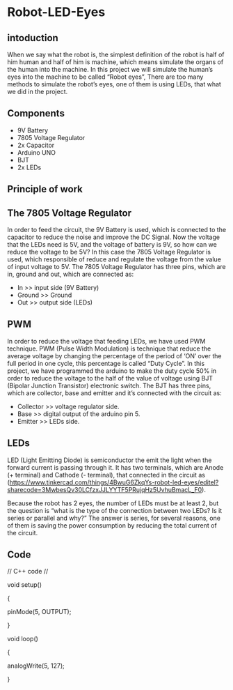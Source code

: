 # Robot-LED-Eyes

## intoduction 
When we say what the robot is, the simplest definition of the robot is half of him human and half of him is machine, which means simulate the organs of the human into the machine.
In this project we will simulate the human’s eyes into the machine to be called “Robot eyes”, There are too many methods to simulate the robot’s eyes, one of them is using LEDs, that what we did in the project.

## Components
*	9V Battery
*	7805 Voltage Regulator
* 2x Capacitor
*	Arduino UNO
*	BJT 
*	2x LEDs


## Principle of work

## The 7805 Voltage Regulator

In order to feed the circuit, the 9V Battery is used, which is connected to the capacitor to reduce the noise and improve the DC Signal.
Now the voltage that the LEDs need is 5V, and the voltage of battery is 9V, so how can we reduce the voltage to be 5V?
In this case the 7805 Voltage Regulator is used, which responsible of reduce and regulate the voltage from the value of input voltage to 5V.
The 7805 Voltage Regulator has three pins, which are in, ground and out, which are connected as:
* In >> input side (9V Battery) 
* Ground >> Ground
* Out >> output side (LEDs)


## PWM
In order to reduce the voltage that feeding LEDs, we have used PWM technique. PWM (Pulse Width Modulation) is technique that reduce the average voltage by changing the percentage of the period of ‘ON’ over the full period in one cycle, this percentage is called “Duty Cycle”.
In this project, we have programmed the arduino to make the duty cycle 50% in order to reduce the voltage to the half of the value of voltage using BJT (Bipolar Junction Transistor) electronic switch. 
The BJT has three pins, which are collector, base and emitter and it’s connected with the circuit as:
* Collector >> voltage regulator side.
* Base >> digital output of the arduino pin 5.
* Emitter >> LEDs side.


## LEDs
LED (Light Emitting Diode) is semiconductor the emit the light when the forward current is passing through it. It has two terminals, which are Anode (+ terminal) and Cathode (- terminal), that connected in the circuit as (https://www.tinkercad.com/things/4BwuG6ZkqYs-robot-led-eyes/editel?sharecode=3MwbesQv30LCfzxJJLYYTF5PRujqHz5UvhuBmacL_F0).

Because the robot has 2 eyes, the number of LEDs must be at least 2, but the question is “what is the type of the connection between two LEDs? Is it series or parallel and why?”
The answer is series, for several reasons, one of them is saving the power consumption by reducing the total current of the circuit.

## Code

// C++ code
//

void setup()

{

pinMode(5, OUTPUT);

}

void loop()

{

analogWrite(5, 127);

}

